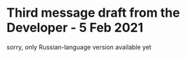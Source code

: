 # Third message draft from the Developer - 5 Feb 2021

sorry, only Russian-language version available yet